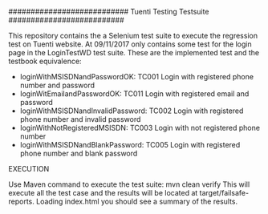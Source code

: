 ###########################
 Tuenti Testing Testsuite
##########################

This repository contains the a Selenium test suite to execute the regression test on Tuenti website. At 09/11/2017 only contains some test for the login page in the LoginTestWD test suite. These are the implemented test and the testbook equivalence:

- loginWithMSISDNandPasswordOK: TC001	Login with registered phone number and password
- loginWitEmailandPasswordOK: TC011	Login with registered email and password
- loginWithMSISDNandInvalidPassword: TC002	Login with  registered phone number and invalid password
- loginWithNotRegisteredMSISDN: TC003	Login with not registered phone number
- loginWithMSISDNandBlankPassword: TC005	Login with registered phone number and blank password

EXECUTION

Use Maven command to execute the test suite: mvn clean verify
This will execute all the test case and the results will be located at target/failsafe-reports. Loading index.html you should see a summary of the results.